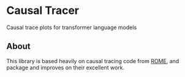 # Causal Tracer

Causal trace plots for transformer language models

## About

This library is based heavily on causal tracing code from [ROME](https://rome.baulab.info/), and package and improves on their excellent work.

